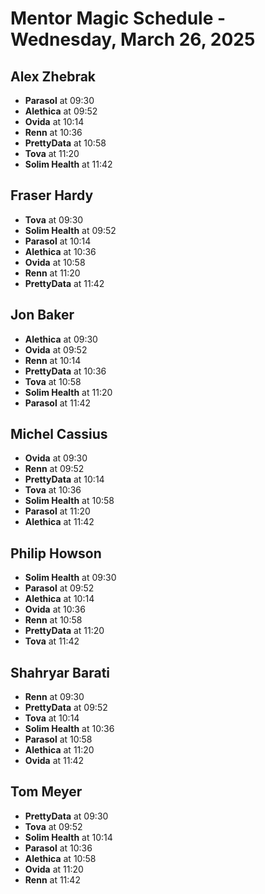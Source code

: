 # Mentor Magic Schedule - Wednesday, March 26, 2025

## Alex Zhebrak

- **Parasol** at 09:30
- **Alethica** at 09:52
- **Ovida** at 10:14
- **Renn** at 10:36
- **PrettyData** at 10:58
- **Tova** at 11:20
- **Solim Health** at 11:42

## Fraser Hardy

- **Tova** at 09:30
- **Solim Health** at 09:52
- **Parasol** at 10:14
- **Alethica** at 10:36
- **Ovida** at 10:58
- **Renn** at 11:20
- **PrettyData** at 11:42

## Jon Baker

- **Alethica** at 09:30
- **Ovida** at 09:52
- **Renn** at 10:14
- **PrettyData** at 10:36
- **Tova** at 10:58
- **Solim Health** at 11:20
- **Parasol** at 11:42

## Michel Cassius

- **Ovida** at 09:30
- **Renn** at 09:52
- **PrettyData** at 10:14
- **Tova** at 10:36
- **Solim Health** at 10:58
- **Parasol** at 11:20
- **Alethica** at 11:42

## Philip Howson

- **Solim Health** at 09:30
- **Parasol** at 09:52
- **Alethica** at 10:14
- **Ovida** at 10:36
- **Renn** at 10:58
- **PrettyData** at 11:20
- **Tova** at 11:42

## Shahryar Barati

- **Renn** at 09:30
- **PrettyData** at 09:52
- **Tova** at 10:14
- **Solim Health** at 10:36
- **Parasol** at 10:58
- **Alethica** at 11:20
- **Ovida** at 11:42

## Tom Meyer

- **PrettyData** at 09:30
- **Tova** at 09:52
- **Solim Health** at 10:14
- **Parasol** at 10:36
- **Alethica** at 10:58
- **Ovida** at 11:20
- **Renn** at 11:42


